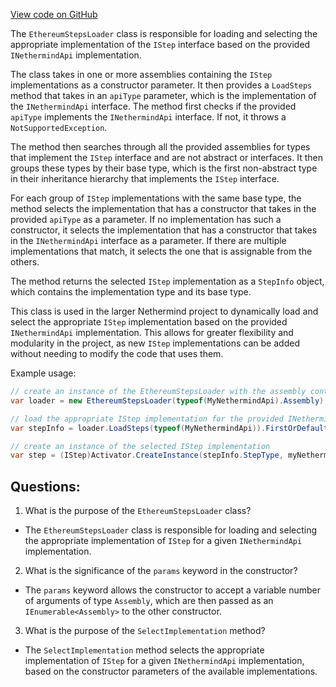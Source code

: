 [View code on GitHub](https://github.com/NethermindEth/nethermind/src/Nethermind/Nethermind.Init/Steps/EthereumStepsLoader.cs)

The `EthereumStepsLoader` class is responsible for loading and selecting the appropriate implementation of the `IStep` interface based on the provided `INethermindApi` implementation. 

The class takes in one or more assemblies containing the `IStep` implementations as a constructor parameter. It then provides a `LoadSteps` method that takes in an `apiType` parameter, which is the implementation of the `INethermindApi` interface. The method first checks if the provided `apiType` implements the `INethermindApi` interface. If not, it throws a `NotSupportedException`.

The method then searches through all the provided assemblies for types that implement the `IStep` interface and are not abstract or interfaces. It then groups these types by their base type, which is the first non-abstract type in their inheritance hierarchy that implements the `IStep` interface. 

For each group of `IStep` implementations with the same base type, the method selects the implementation that has a constructor that takes in the provided `apiType` as a parameter. If no implementation has such a constructor, it selects the implementation that has a constructor that takes in the `INethermindApi` interface as a parameter. If there are multiple implementations that match, it selects the one that is assignable from the others.

The method returns the selected `IStep` implementation as a `StepInfo` object, which contains the implementation type and its base type.

This class is used in the larger Nethermind project to dynamically load and select the appropriate `IStep` implementation based on the provided `INethermindApi` implementation. This allows for greater flexibility and modularity in the project, as new `IStep` implementations can be added without needing to modify the code that uses them. 

Example usage:

```csharp
// create an instance of the EthereumStepsLoader with the assembly containing the IStep implementations
var loader = new EthereumStepsLoader(typeof(MyNethermindApi).Assembly);

// load the appropriate IStep implementation for the provided INethermindApi implementation
var stepInfo = loader.LoadSteps(typeof(MyNethermindApi)).FirstOrDefault();

// create an instance of the selected IStep implementation
var step = (IStep)Activator.CreateInstance(stepInfo.StepType, myNethermindApiInstance);
```
## Questions: 
 1. What is the purpose of the `EthereumStepsLoader` class?
- The `EthereumStepsLoader` class is responsible for loading and selecting the appropriate implementation of `IStep` for a given `INethermindApi` implementation.

2. What is the significance of the `params` keyword in the constructor?
- The `params` keyword allows the constructor to accept a variable number of arguments of type `Assembly`, which are then passed as an `IEnumerable<Assembly>` to the other constructor.

3. What is the purpose of the `SelectImplementation` method?
- The `SelectImplementation` method selects the appropriate implementation of `IStep` for a given `INethermindApi` implementation, based on the constructor parameters of the available implementations.